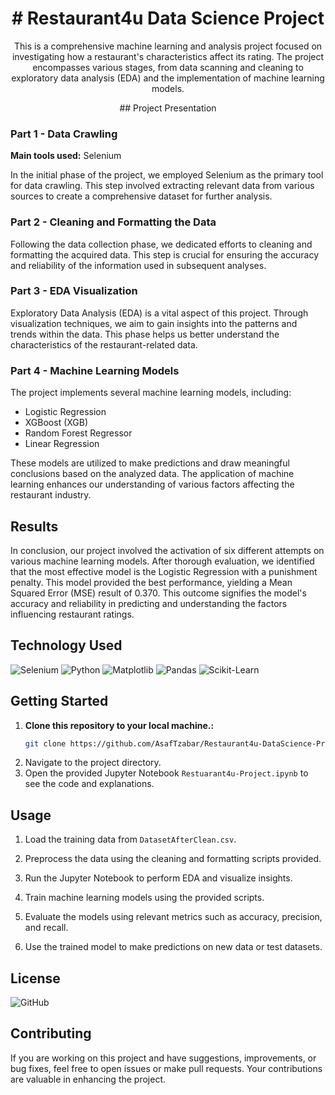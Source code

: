 <div align="center">
  <h1># Restaurant4u Data Science Project</h1>
 <p>This is a comprehensive machine learning and analysis project focused on investigating how a restaurant's characteristics affect its rating. The project encompasses various stages, from data scanning and cleaning to exploratory data analysis (EDA) and the implementation of machine learning models.</p>
## Project Presentation
</div>

### Part 1 - Data Crawling
**Main tools used:** Selenium

In the initial phase of the project, we employed Selenium as the primary tool for data crawling. This step involved extracting relevant data from various sources to create a comprehensive dataset for further analysis.

### Part 2 - Cleaning and Formatting the Data

Following the data collection phase, we dedicated efforts to cleaning and formatting the acquired data. This step is crucial for ensuring the accuracy and reliability of the information used in subsequent analyses.

### Part 3 - EDA Visualization

Exploratory Data Analysis (EDA) is a vital aspect of this project. Through visualization techniques, we aim to gain insights into the patterns and trends within the data. This phase helps us better understand the characteristics of the restaurant-related data.

### Part 4 - Machine Learning Models

The project implements several machine learning models, including:
- Logistic Regression
- XGBoost (XGB)
- Random Forest Regressor
- Linear Regression

These models are utilized to make predictions and draw meaningful conclusions based on the analyzed data. The application of machine learning enhances our understanding of various factors affecting the restaurant industry.

## Results

In conclusion, our project involved the activation of six different attempts on various machine learning models. After thorough evaluation, we identified that the most effective model is the Logistic Regression with a punishment penalty. This model provided the best performance, yielding a Mean Squared Error (MSE) result of 0.370. This outcome signifies the model's accuracy and reliability in predicting and understanding the factors influencing restaurant ratings.

## Technology Used
<div>
 <img src='https://img.shields.io/badge/Selenium-43B02A?style=for-the-badge&logo=selenium&logoColor=white' alt='Selenium'/>
 <img src='https://img.shields.io/badge/Python-3776AB?style=for-the-badge&logo=python&logoColor=white' alt='Python'/>
 <img src='https://img.shields.io/badge/Matplotlib-3776AB?style=for-the-badge&logo=python&logoColor=white' alt='Matplotlib'/>
 <img src='https://img.shields.io/badge/Pandas-150458?style=for-the-badge&logo=pandas&logoColor=white' alt='Pandas'/>
 <img src='https://img.shields.io/badge/Scikit_Learn-F7931E?style=for-the-badge&logo=scikit-learn&logoColor=white' alt='Scikit-Learn'/>
</div>

## Getting Started

1. **Clone this repository to your local machine.:**
   ```bash
   git clone https://github.com/AsafTzabar/Restaurant4u-DataScience-Project
2. Navigate to the project directory.
3. Open the provided Jupyter Notebook `Restuarant4u-Project.ipynb` to see the code and explanations. 
## Usage
1. Load the training data from `DatasetAfterClean.csv`.

2. Preprocess the data using the cleaning and formatting scripts provided.

3. Run the Jupyter Notebook to perform EDA and visualize insights.

4. Train machine learning models using the provided scripts.

5. Evaluate the models using relevant metrics such as accuracy, precision, and recall.

6. Use the trained model to make predictions on new data or test datasets.

## License

![GitHub](https://img.shields.io/github/license/ItsAlexanderPopov/Simon-game)

## Contributing

If you are working on this project and have suggestions, improvements, or bug fixes, feel free to open issues or make pull requests. Your contributions are valuable in enhancing the project.

